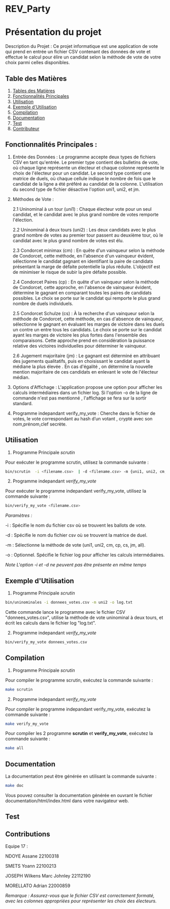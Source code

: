 # REV_Party


# Présentation du projet

Description du Projet :
Ce projet informatique est une application de vote qui prend en entrée un fichier CSV contenant des données de vote et effectue le calcul pour élire un candidat selon la méthode de vote de votre choix parmi celles disponibles.


## Table des Matières

1. [Tables des Matières](#table-des-matières)
2. [Fonctionnalités Principales](#fonctionnalités-principales)
3. [Utilisation](#utilisation)
4. [Exemple d'Utilisation](#exemple-dutilisation)
5. [Compilation](#compilation)
6. [Documentation](#documentation)
7. [Test](#test)
8. [Contributeur](#contributions)


## Fonctionnalités Principales :

1. Entrée des Données :
Le programme accepte deux types de fichiers CSV en tant qu'entrée. Le premier type contient des bulletins de vote, où chaque ligne représente un électeur et chaque colonne représente le choix de l'électeur pour un candidat. Le second type contient une matrice de duels, où chaque cellule indique le nombre de fois que le candidat de la ligne a été préféré au candidat de la colonne. L'utilisation du second type de fichier désactive l'option uni1, uni2, et jm.


2. Méthodes de Vote :
   
   2.1 Uninominal à un tour (uni1) : Chaque électeur vote pour un seul candidat, et le candidat avec le plus grand nombre de votes remporte l'élection.

   2.2 Uninominal à deux tours (uni2) : Les deux candidats avec le plus grand nombre de votes au premier tour passent au deuxième tour, où le candidat avec le plus grand nombre de votes est élu.

   2.3 Condorcet minimax (cm) : En quête d'un vainqueur selon la méthode de Condorcet, cette méthode, en l'absence d'un vainqueur évident, sélectionne le candidat gagnant en identifiant la paire de candidats présentant la marge de défaite potentielle la plus réduite. L'objectif est de minimiser le risque de subir la pire défaite possible.

   2.4 Condorcet Paires (cp) : En quête d'un vainqueur selon la méthode de Condorcet, cette approche, en l'absence de vainqueur évident, détermine le gagnant en comparant toutes les paires de candidats possibles. Le choix se porte sur le candidat qui remporte le plus grand nombre de duels individuels.

   2.5 Condorcet Schulze (cs) : À la recherche d'un vainqueur selon la méthode de Condorcet, cette méthode, en cas d'absence de vainqueur, sélectionne le gagnant en évaluant les marges de victoire dans les duels un contre un entre tous les candidats. Le choix se porte sur le candidat ayant les marges de victoire les plus fortes dans l'ensemble des comparaisons. Cette approche prend en considération la puissance relative des victoires individuelles pour déterminer le vainqueur.

   2.6 Jugement majoritaire (jm) : Le gagnant est déterminé en attribuant des jugements qualitatifs, puis en choisissant le candidat ayant la médiane la plus élevée . En cas d'égalité , on détermine la nouvelle mention majoritaire de ces candidats en enlevant le vote de l'électeur médian.

3. Options d'Affichage : 
L'application propose une option pour afficher les calculs intermédiaires dans un fichier log. Si l'option -o de la ligne de commande n'est pas mentionné , l'affichage se fera sur la sortir standard.

4. Programme indepandant verify_my_vote :
Cherche dans le fichier de votes, le vote correspondant au hash d’un votant , crypté avec son nom,prénom,clef secrète.
     

## Utilisation


1. Programme Principale *scrutin*

Pour exécuter le programme scrutin, utilisez la commande suivante :

```bash
bin/scrutin  -i <filename.csv>  | -d <filename.csv> -m {uni1, uni2, cm, cp, cs, jm, all} [-o <log_file>]
```

2. Programme indepandant *verify_my_vote*
   
Pour exécuter le programme indepandant verify_my_vote, utilisez la commande suivante :

```bash
bin/verify_my_vote <filename.csv> 
```




*Paramètres :*

-i : Spécifie le nom du fichier csv où se trouvent les ballots de vote.

-d : Spécifie le nom du fichier csv où se trouvent la matrice de duel.

-m : Sélectionne la méthode de vote (uni1, uni2, cm, cp, cs, jm, all).

-o : Optionnel. Spécifie le fichier log pour afficher les calculs intermédiaires.

*Note L'option -i et -d ne peuvent pas être présente en même temps*



## Exemple d'Utilisation 



1. Programme Principale *scrutin*

```bash
bin/uninominales -i donnees_votes.csv -m uni2 -o log.txt
```

Cette commande lance le programme avec le fichier CSV "donnees_votes.csv", utilise la méthode de vote uninominal à deux tours, et écrit les calculs dans le fichier log "log.txt".

2. Programme indepandant *verify_my_vote*
```bash
bin/verify_my_vote donnees_votes.csv
```


## Compilation

1. Programme Principale *scrutin*
   
Pour compiler le programme scrutin, exécutez la commande suivante :

```bash
make scrutin
```
2. Programme indepandant *verify_my_vote*
   
Pour compiler le programme indepandant verify_my_vote, exécutez la commande suivante :

```bash
make verify_my_vote
```

Pour compiler les 2 programme **scrutin** et **verify_my_vote**, exécutez la commande suivante :
```bash
make all
```


## Documentation

La documentation peut être générée en utilisant la commande suivante :

```bash
make doc
```

Vous pouvez consulter la documentation générée en ouvrant le fichier documentation/html/index.html dans votre navigateur web.


## Test



## Contributions

Equipe 17 :

NDOYE Assane 22100318

SMETS Yoann  22100213 

JOSEPH Wilkens Marc Johnley 22112190  

MORELLATO Adrian 22000859

*Remarque :*
*Assurez-vous que le fichier CSV est correctement formaté, avec les colonnes appropriées pour représenter les choix des électeurs.*
